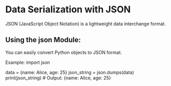 # Data Serialization with JSON
JSON (JavaScript Object Notation) is a lightweight data interchange format.

## Using the json Module:
You can easily convert Python objects to JSON format.

Example:
import json

data = {name: Alice, age: 25}
json_string = json.dumps(data)
print(json_string)  # Output: {name: Alice, age: 25}

